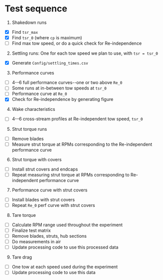 # Test sequence

1. Shakedown runs
  - [x] Find `tsr_max`
  - [x] Find `tsr_0` (where `cp` is maximum)
  - [ ] Find max tow speed, or do a quick check for Re-independence
2. Settling runs: One for each tow speed we plan to use, with
   `tsr = tsr_0`
  - [x] Generate `Config/settling_times.csv`
3. Performance curves
  - [ ] 4--6 full performance curves--one or two above `Re_0`
  - [ ] Some runs at in-between tow speeds at `tsr_0`
  - [ ] Performance curve at `Re_0`
  - [x] Check for Re-independence by generating figure
4. Wake characteristics
  - [ ] 4--6 cross-stream profiles at Re-independent tow speed, `tsr_0`
5. Strut torque runs
  - [ ] Remove blades
  - [ ] Measure strut torque at RPMs corresponding to the Re-independent
        performance curve
6. Strut torque with covers
  - [ ] Install strut covers and endcaps
  - [ ] Repeat measuring strut torque at RPMs corresponding to 
        Re-independent performance curve
7. Performance curve with strut covers
  - [ ] Install blades with strut covers
  - [ ] Repeat `Re_0` perf curve with strut covers
8. Tare torque
  - [ ] Calculate RPM range used throughout the experiment
  - [ ] Finalize test matrix
  - [ ] Remove blades, struts, hub sections
  - [ ] Do measurements in air
  - [ ] Update processing code to use this processed data
9. Tare drag
  - [ ] One tow at each speed used during the experiment
  - [ ] Update processing code to use this data
